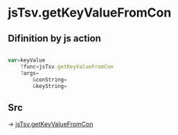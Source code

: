 # jsTsv.getKeyValueFromCon

## Difinition by js action

```js.js

var=keyValue
	?func=jsTsv.getKeyValueFromCon
	?args=
		&conString=
		&keyString=
```

## Src

-> [jsTsv.getKeyValueFromCon](https://github.com/puutaro/CommandClick/blob/master/app/src/main/java/com/puutaro/commandclick/fragment_lib/terminal_fragment/js_interface/tsv/JsTsv.kt#L125)


